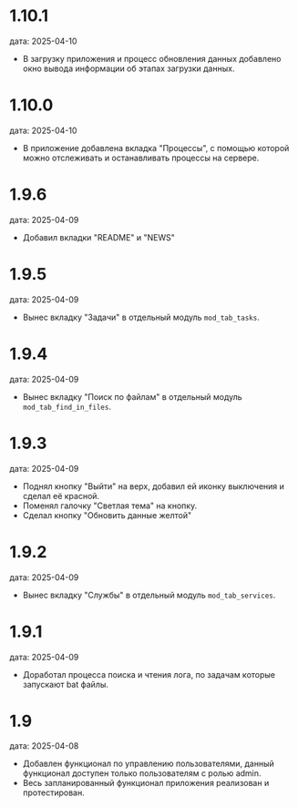 # 1.10.1
дата: 2025-04-10
* В загрузку приложения и процесс обновления данных добавлено окно вывода информации об этапах загрузки данных.

# 1.10.0
дата: 2025-04-10
* В приложение добавлена вкладка "Процессы", с помощью которой можно отслеживать и останавливать процессы на сервере.

# 1.9.6
дата: 2025-04-09
* Добавил вкладки "README" и "NEWS"

# 1.9.5
дата: 2025-04-09
* Вынес вкладку "Задачи" в отдельный модуль `mod_tab_tasks`.

# 1.9.4
дата: 2025-04-09
* Вынес вкладку "Поиск по файлам" в отдельный модуль `mod_tab_find_in_files`.

# 1.9.3
дата: 2025-04-09
* Поднял кнопку "Выйти" на верх, добавил ей иконку выключения и сделал её красной.
* Поменял галочку "Светлая тема" на кнопку.
* Сделал кнопку "Обновить данные желтой"

# 1.9.2
дата: 2025-04-09
* Вынес вкладку "Службы" в отдельный модуль `mod_tab_services`.

# 1.9.1
дата: 2025-04-09
* Доработал процесса поиска и чтения лога, по задачам которые запускают bat файлы.

# 1.9
дата: 2025-04-08
* Добавлен функционал по управлению пользователями, данный функционал доступен только пользователям с ролью admin.
* Весь запланированный функционал приложения реализован и протестирован.
